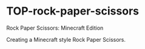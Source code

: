 # TOP-rock-paper-scissors
Rock Paper Scissors: Minecraft Edition

Creating a Minecraft style Rock Paper Scissors.
